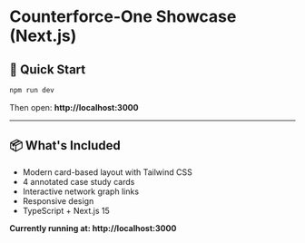 # Counterforce-One Showcase (Next.js)

## 🚀 Quick Start

```bash
npm run dev
```

Then open: **http://localhost:3000**

---

## 📦 What's Included

- Modern card-based layout with Tailwind CSS
- 4 annotated case study cards
- Interactive network graph links
- Responsive design
- TypeScript + Next.js 15

**Currently running at: http://localhost:3000**
